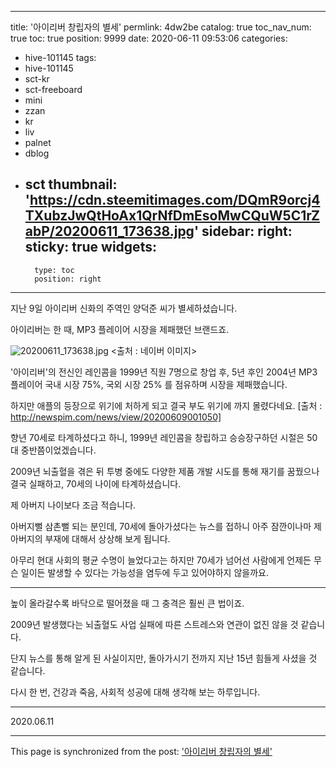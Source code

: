 
---
title: '아이리버 창립자의 별세'
permlink: 4dw2be
catalog: true
toc_nav_num: true
toc: true
position: 9999
date: 2020-06-11 09:53:06
categories:
- hive-101145
tags:
- hive-101145
- sct-kr
- sct-freeboard
- mini
- zzan
- kr
- liv
- palnet
- dblog
- sct
thumbnail: 'https://cdn.steemitimages.com/DQmR9orcj4TXubzJwQtHoAx1QrNfDmEsoMwCQuW5C1rZabP/20200611_173638.jpg'
sidebar:
    right:
        sticky: true
widgets:
    -
        type: toc
        position: right
---


지난 9일 아이리버 신화의 주역인 양덕준 씨가 별세하셨습니다.

아이리버는 한 때, MP3 플레이어 시장을 제패했던 브랜드죠.

![20200611_173638.jpg](https://cdn.steemitimages.com/DQmR9orcj4TXubzJwQtHoAx1QrNfDmEsoMwCQuW5C1rZabP/20200611_173638.jpg)
<출처 : 네이버 이미지>

'아이리버'의 전신인 레인콤을 1999년 직원 7명으로 창업 후, 5년 후인 2004년 MP3 플레이어 국내 시장 75%, 국외 시장 25% 를 점유하며 시장을 제패했습니다.

하지만 애플의 등장으로 위기에 처하게 되고 결국 부도 위기에 까지 몰렸다네요.
[출처 : http://newspim.com/news/view/20200609001050]

향년 70세로 타계하셨다고 하니, 1999년 레인콤을 창립하고 승승장구하던 시절은 50대 중반쯤이었겠습니다.

2009년 뇌출혈을 겪은 뒤 투병 중에도 다양한 제품 개발 시도를 통해 재기를 꿈꿨으나 결국 실패하고, 70세의 나이에 타계하셨습니다.

제 아버지 나이보다 조금 적습니다.

아버지뻘 삼촌뻘 되는 분인데, 70세에 돌아가셨다는 뉴스를 접하니 아주 잠깐이나마 제 아버지의 부재에 대해서 상상해 보게 됩니다.

아무리 현대 사회의 평균 수명이 늘었다고는 하지만 70세가 넘어선 사람에게 언제든 무슨 일이든 발생할 수 있다는 가능성을 염두에 두고 있어야하지 않을까요.

***

높이 올라갈수록 바닥으로 떨어졌을 때 그 충격은 훨씬 큰 법이죠.

2009년 발생했다는 뇌출혈도 사업 실패에 따른 스트레스와 연관이 없진 않을 것 같습니다.

단지 뉴스를 통해 알게 된 사실이지만, 돌아가시기 전까지 지난 15년 힘들게 사셨을 것 같습니다.

다시 한 번, 건강과 죽음, 사회적 성공에 대해 생각해 보는 하루입니다.

***

2020.06.11

- - -

This page is synchronized from the post: ['아이리버 창립자의 별세'](https://steemit.com/@lucky2015/4dw2be)
